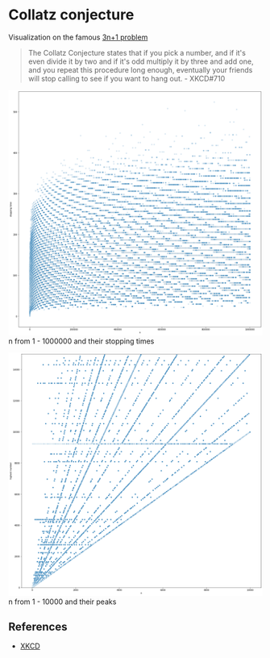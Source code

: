 # Collatz conjecture

Visualization on the famous [3n+1 problem](https://en.wikipedia.org/wiki/Collatz_conjecture)

> The Collatz Conjecture states that if you pick a number, and if it's even divide it by two and if it's odd multiply it by three and add one, and you repeat this procedure long enough, eventually your friends will stop calling to see if you want to hang out. - XKCD#710

![](./plot.png)
n from 1 - 1000000 and their stopping times

![](./plot2.png)
n from 1 - 10000 and their peaks


## References

- [XKCD](https://xkcd.com/710/)


